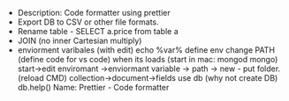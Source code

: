  - Description: Code formatter using prettier
 - Export DB to CSV or other file formats.
 - Rename table - SELECT a.price from table a
 - JOIN (no inner Cartesian multiply)
 - enviorment varibales (with edit)
 echo %var%
 define env
 change PATH
 (define code for vs code)
 when its loads
 (start in mac: mongod mongo)
 start->edit enviromant ->enviormant variable -> path -> new - put folder. (reload CMD)
 collection->document->fields
 use db (why not create DB)
 db.help()
 Name: Prettier - Code formatter